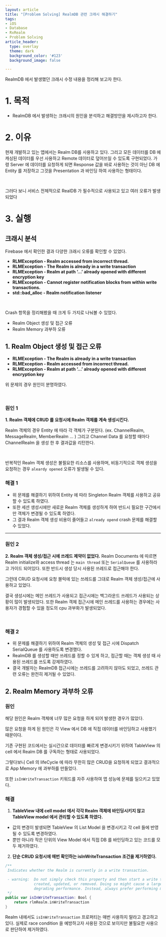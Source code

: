 ```yaml
---
layout: article
title: "[Problem Solving] RealmDB 관련 크래시 해결하기" 
tags:
- iOS
- Database
- RxRealm
- Problem Solving
article_header:
  type: overlay
  theme: dark
  background_color: '#123'
  background_image: false

---
```


RealmDB 에서 발생했던 크래시 수정 내용을 정리해 보고자 한다. 

<!--more-->

# 1. 목적
- RealmDB 에서 발생하는 크래시의 원인을 분석하고 해결방안을 제시하고자 한다. 

# 2. 이유
현재 개발하고 있는 앱에서는 Realm DB를 사용하고 있다. 그리고 모든 데이터를 DB 에 캐싱된 데이터를 우선 사용하고 Remote 데이터로 덮어쓰일 수 있도록 구현되었다. 
가령 Server 에 데이터를 요청하게 되면 Response 값을 바로 사용하는 것이 아닌 DB 에 Entity 를 저장하고 그것을 Presentation 과 바인딩 하여 사용하는 형태이다.

<Br>

그러다 보니 서비스 전체적으로 RealDB 가 필수적으로 사용되고 있고 여러 오류가 발생되었다 

# 3. 실행

## 크래시 분석
Firebase 에서 확인한 결과 다양한 크래시 오류를 확인할 수 있었다. 

- **RLMException - Realm accessed from incorrect thread.**
- **RLMException - The Realm is already in a write transaction**
- **RLMException - Realm at path ‘…’ already opened with different encryption key**
- **RLMException - Cannot register notification blocks from within write transactions.**
- **std::bad_alloc - Realm notification listener**

<br>

Crash 항목을 정리해봤을 때 크게 두 가지로 나눠볼 수 있었다. 
- Realm Object 생성 및 접근 오류
- Realm Memory 과부하 오류

## 1. Realm Object 생성 및 접근 오류
- **RLMException - The Realm is already in a write transaction**
- **RLMException - Realm accessed from incorrect thread.**
- **RLMException - Realm at path ‘…’ already opened with different encryption key**

위 문제의 경우 원인이 분명하였다. 

<br>

### 원인 1
**1. Realm 객체에 CRUD 를 요청시에 Realm 객체를 계속 생성시킨다.** 

Realm 객체의 경우 Entity 에 따라 각 객체가 구분된다. (ex. ChannelRealm, MessageRealm, MemberRealm … )
그리고 Channel Data 를 요청할 때마다 ChannelRealm 을 생성 한 후 결과값을 리턴한다. 

<Br>

반복적인 Realm 객체 생성은 불필요한 리소스를 사용하며, 비동기적으로 객체 생성을 요청하는 경우 
`aleardy opened` 오류가 발생될 수 있다.

### 해결 1
- 위 문제를 해결하기 위하여 Entity 에 따라 Singleton Realm 객체를 사용하고 공유할 수 있도록 하였다.
- 또한 세션 생성시에만 새로운 Realm 객체를 생성하게 하여 반드시 필요한 구간에서만 객체가 변경될 수 있도록 하였다.
- 그 결과 Realm 객체 생성 비용이 줄어들고 `already opend` crash 문제를 해결할 수 있었다. 

---

### 원인 2
**2. Realm 객체 생성/접근 시에 쓰레드 제약이 없었다.** 
Realm Documents 에 따르면 Realm initialize와 access thread 는 `main thread` 또는 `SerialQueue` 를 사용하라고 가이드 되어있다. 또한 반드시 생성 당시 사용된 쓰레드로 접근해야 한다.

그런데 CRUD 요청시에 요청 블럭에 있는 쓰레드를 그대로 Realm 객체 생성/접근에 사용하고 있었다. 

결국 생성시에는 메인 쓰레드가 사용되고 접근시에는 백그라운드 쓰레드가 사용되는 상황이 많이 발생되었다. 
또한 Realm 객체 접근시에 메인 쓰레드를 사용하는 경우에는 사용자가 경험할 수 있을 정도의 cpu 과부화가 발생되었다.

<Br>

### 해결 2
- 위 문제를 해결하기 위하여 Realm 객체의 생성 및 접근 시에 Dispatch SerialQueue 를 사용하도록 변경했다.
- RealmDB 를 생성할 때만 쓰레드를 정할 수 있게 하고, 접근할 때는 객체 생성 때 사용된 쓰레드를 쓰도록 강제하였다. 
- 결국 개발자는 RealmDB 접근시에는 쓰레드를 고려하지 않아도 되었고, 쓰레드 관련 오류는 완전히 제거될 수 있었다.

## 2. Realm Memory 과부하 오류

### 원인
해당 원인은 Realm 객체에 너무 많은 요청을 하게 되어 발생한 경우가 많았다.

많은 요청을 하게 된 원인은 각 View 에서 DB 에 직접 데이터를 바인딩하고 사용했기 때문이다. 

기존 구현된 코드에서는 실시간으로 데이터를 빠르게 변경시키기 위하여 TableView 의 cell 에서 Realm DB 를 구독하는 형태로 사용되었다. 

그렇다보니 Cell 의 lifeCycle 에 따라 무한히 많은 CRUD을 요청하게 되었고 결과적으로 App Memory 에 과부하를 만들었다. 

또한 `isInWriteTransaction` 키워드를 자주 사용하여 앱 성능에 문제를 일으키고 있었다. 

### 해결

1. **TableView 내에 cell model 에서 각각 Realm 객체에 바인딩시키지 않고 TableView model 에서 관리할 수 있도록 하였다.** 

  - 값의 변경이 발생되면 TableView 의 List Model 을 변경시키고 각 cell 들에 반영될 수 있도록 변경하였다. 
  - 뿐만 아니라 작은 단위의 View Model 에서 직접 DB 를 바인딩하고 있는 코드를 모두 제거하였다. 

2. **단순 CRUD 요청시에 매번 확인하는 isInWriteTransaction 조건을 제거하였다.** 

```swift
/**
 Indicates whether the Realm is currently in a write transaction.

 - warning:  Do not simply check this property and then start a write transaction whenever an object needs to be
             created, updated, or removed. Doing so might cause a large number of write transactions to be created,
             degrading performance. Instead, always prefer performing multiple updates during a single transaction.
 */
public var isInWriteTransaction: Bool {
    return rlmRealm.inWriteTransaction
}
```

Realm 내에서도 `isInWriteTransaction` 프로퍼티는 매번 사용하지 말라고 경고하고 있다. 실제로 race condition 을 예방하고자 사용된 것으로 보이지만 불필요한 사용으로 판단하여 제거하였다.